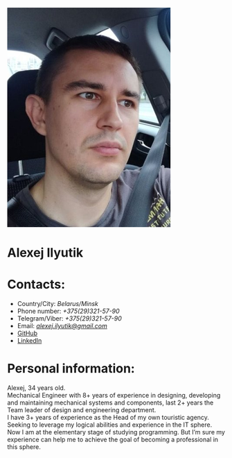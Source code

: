 ![Avatar](Foto.jpg)

# Alexej Ilyutik

# Contacts:

- Country/City: _Belarus/Minsk_
- Phone number: _+375(29)321-57-90_
- Telegram/Viber: _+375(29)321-57-90_
- Email: *alexej.ilyutik@gmail.com*
- [GitHub](https://github.com/Alexej-Ilyutik)
- [LinkedIn](https://www.linkedin.com/in/alexej-ilyutik/)

# Personal information:

Alexej, 34 years old.\
Mechanical Engineer with 8+ years of experience in designing, developing and maintaining mechanical systems and components, last 2+ years the Team leader of design and engineering department.\
I have 3+ years of experience as the Head of my own touristic agency.\
Seeking to leverage my logical abilities and experience in the IT sphere.\
Now I am at the elementary stage of studying programming. But I’m sure my experience can help me to achieve the goal of becoming a professional in this sphere.
